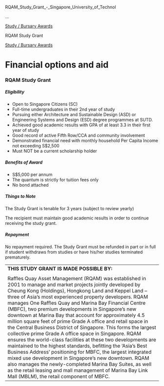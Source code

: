 RQAM_Study_Grant_-_Singapore_University_of_Technol



…

 [Study / Bursary Awards](/admissions/undergraduate/financing-options-and-aid/financial-aid/study-bursary-awards) 

RQAM Study Grant

[Study / Bursary Awards](https://www.sutd.edu.sg/admissions/undergraduate/financing-options-and-aid/financial-aid/study-bursary-awards)

Financial options and aid
=========================

### RQAM Study Grant



##### **Eligibility**



* Open to Singapore Citizens (SC)
* Full-time undergraduates in their 2nd year of study
* Pursuing either Architecture and Sustainable Design (ASD) or Engineering Systems and Design (ESD) degree programmes at SUTD.
* Achieved good academic results with GPA of at least 3.3 in their first year of study
* Good record of active Fifth Row/CCA and community involvement
* Demonstrated financial need with monthly household Per Capita Income not exceeding S$2,500
* Must NOT be a current scholarship holder


##### **Benefits of Award**



* S$5,000 per annum
* The quantum is strictly for tuition fees only
* No bond attached


##### **Things to Note**



The Study Grant is tenable for 3 years (subject to review yearly)



The recipient must maintain good academic results in order to continue receiving the study grant.



##### **Repayment**



No repayment required. The Study Grant must be refunded in part or in full if student withdraws from studies or have his/her studies terminated prematurely.



|  |
| --- |
| **THIS STUDY GRANT IS MADE POSSIBLE BY​:** |
|  |
| Raffles Quay Asset Management (RQAM) was established in 2001 to manage and market projects jointly developed by Cheung Kong (Holdings), Hongkong Land and Keppel Land – three of Asia’s most experienced property developers.   RQAM manages One Raffles Quay and Marina Bay Financial Centre (MBFC), two premium developments in Singapore’s new downtown at Marina Bay that account for approximately 4.5 million square feet of prime Grade A office and retail space in the Central Business District of Singapore. This forms the largest collective prime Grade A office space in Singapore. RQAM ensures the world-class facilities at these two developments are maintained to the highest standards, befitting the ‘Asia’s Best Business Address’ positioning for MBFC, the largest integrated mixed use development in Singapore’s new downtown.    RQAM also manages the newly-completed Marina Bay Suites, as well as the retail leasing and mall management of Marina Bay Link Mall (MBLM), the retail component of MBFC. |

